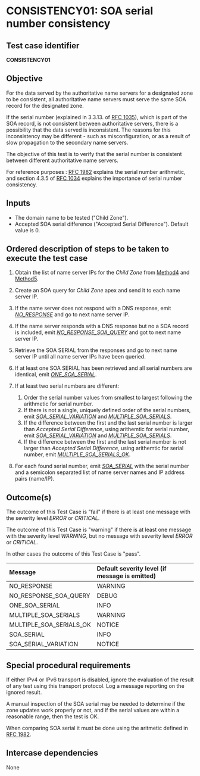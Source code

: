 # CONSISTENCY01: SOA serial number consistency

## Test case identifier

**CONSISTENCY01**

## Objective

For the data served by the authoritative name servers for a designated zone
to be consistent, all authoritative name servers must serve the same SOA
record for the designated zone.   

If the serial number (explained in 3.3.13. of [RFC 1035]), 
which is part of the SOA record, is not consistent between authoritative servers, 
there is a possibility that the data served is inconsistent. The reasons for this 
inconsistency may be different - such as misconfiguration, or as a result of slow 
propagation to the secondary name servers.

The objective of this test is to verify that the serial number is consistent
between different authoritative name servers.

For reference purposes : [RFC 1982]
explains the serial number arithmetic, and section 4.3.5 of 
[RFC 1034] explains the importance of
serial number consistency.

## Inputs

* The domain name to be tested ("Child Zone").
* Accepted SOA serial difference ("Accepted Serial Difference"). Default value
  is 0.

## Ordered description of steps to be taken to execute the test case

 1. Obtain the list of name server IPs for the *Child Zone* from [Method4] 
    and [Method5].

 2. Create an SOA query for *Child Zone* apex and send it to each name 
    server IP.

 3. If the name server does not respond with a DNS response, emit 
    *[NO_RESPONSE]* and go to next name server IP.

 4. If the name server responds with a DNS response but no a SOA record 
    is included, emit *[NO_RESPONSE_SOA_QUERY]* and got to next name 
    server IP.

 5. Retrieve the SOA SERIAL from the responses and go to next name server
    IP until all name server IPs have been queried.

 6. If at least one SOA SERIAL has been retrieved and all serial 
    numbers are identical, emit *[ONE_SOA_SERIAL]*.

 7. If at least two serial numbers are different:
    1. Order the serial number values from smallest to largest following
       the arithmetic for serial number.
    2. If there is not a single, uniquely defined order of the serial 
       numbers, emit *[SOA_SERIAL_VARIATION]* and *[MULTIPLE_SOA_SERIALS]*.
    3. If the difference between the first and the last serial number
       is larger than *Accepted Serial Difference*, using arithemtic
       for serial number, emit *[SOA_SERIAL_VARIATION]* and 
       *[MULTIPLE_SOA_SERIALS]*.
    4. If the difference between the first and the last serial number
       is not larger than *Accepted Serial Difference*, using arithemtic
       for serial number, emit *[MULTIPLE_SOA_SERIALS_OK]*.

 8. For each found serial number, emit *[SOA_SERIAL]* with the serial
    number and a semicolon separated list of name server names and IP
    address pairs (name/IP).
    

## Outcome(s)

The outcome of this Test Case is "fail" if there is at least one message
with the severity level *ERROR* or *CRITICAL*.

The outcome of this Test Case is "warning" if there is at least one message
with the severity level *WARNING*, but no message with severity level
*ERROR* or *CRITICAL*.

In other cases the outcome of this Test Case is "pass".

Message                       | Default severity level (if message is emitted)
:-----------------------------|:-----------------------------------
NO_RESPONSE                   | WARNING
NO_RESPONSE_SOA_QUERY         | DEBUG
ONE_SOA_SERIAL                | INFO
MULTIPLE_SOA_SERIALS          | WARNING
MULTIPLE_SOA_SERIALS_OK       | NOTICE
SOA_SERIAL                    | INFO
SOA_SERIAL_VARIATION          | NOTICE


## Special procedural requirements	

If either IPv4 or IPv6 transport is disabled, ignore the evaluation of the
result of any test using this transport protocol. Log a message reporting
on the ignored result.

A manual inspection of the SOA serial may be needed to determine if the zone
updates work properly or not, and if the serial values are within a
reasonable range, then the test is OK.

When comparing SOA serial it must be done using the aritmetic defined in
[RFC 1982].


## Intercase dependencies

None

[RFC 1034]: https://tools.ietf.org/html/rfc1035

[RFC 1035]: https://tools.ietf.org/html/rfc1035

[RFC 1982]: https://tools.ietf.org/html/rfc1982 

[Method4]: ../Methods.md#method-4-obtain-glue-address-records-from-parent

[Method5]: ../Methods.md#method-5-obtain-the-name-server-address-records-from-child

[NO_RESPONSE]: #outcomes

[NO_RESPONSE_SOA_QUERY]: #outcomes

[ONE_SOA_SERIAL]: #outcomes

[MULTIPLE_SOA_SERIALS]: #outcomes

[MULTIPLE_SOA_SERIALS_OK]: #outcomes

[SOA_SERIAL]: #outcomes

[SOA_SERIAL_VARIATION]: #outcomes

